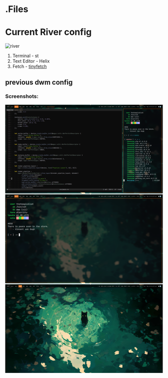 # .Files

# Current River config
![river](Screenshots/river.png)

1. Terminal - st
2. Text Editor - Helix
3. Fetch - [tinyfetch](https://github.com/thatmagicalcat/tinyfetch)

## previous dwm config
### Screenshots:
![dwm](Screenshots/dwm1.png#)
![dwm](Screenshots/dwm2.png#)
![dwm](Screenshots/dwm3.png#)

